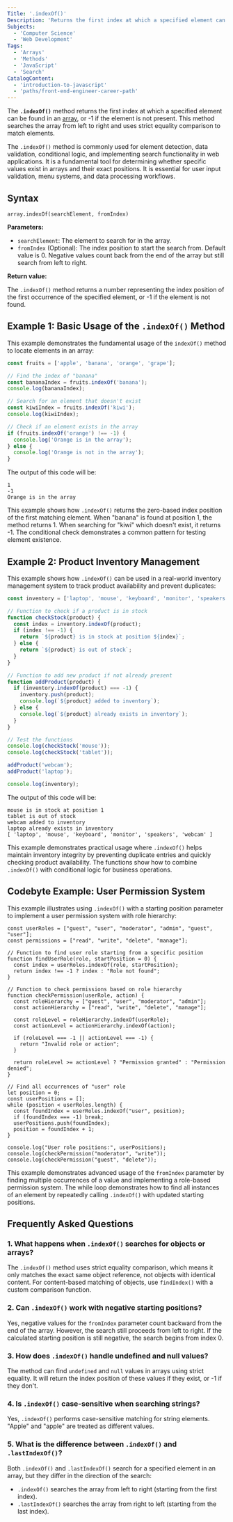 ```yaml
---
Title: '.indexOf()'
Description: 'Returns the first index at which a specified element can be found in an array, or -1 if not present.'
Subjects:
  - 'Computer Science'
  - 'Web Development'
Tags:
  - 'Arrays'
  - 'Methods'
  - 'JavaScript'
  - 'Search'
CatalogContent:
  - 'introduction-to-javascript'
  - 'paths/front-end-engineer-career-path'
---
```


The **`.indexOf()`** method returns the first index at which a specified element can be found in an [array](https://www.codecademy.com/resources/docs/javascript/arrays), or -1 if the element is not present. This method searches the array from left to right and uses strict equality comparison to match elements.

The `.indexOf()` method is commonly used for element detection, data validation, conditional logic, and implementing search functionality in web applications. It is a fundamental tool for determining whether specific values exist in arrays and their exact positions. It is essential for user input validation, menu systems, and data processing workflows.

## Syntax

```pseudo
array.indexOf(searchElement, fromIndex)
```

**Parameters:**

- `searchElement`: The element to search for in the array.
- `fromIndex` (Optional): The index position to start the search from. Default value is 0. Negative values count back from the end of the array but still search from left to right.

**Return value:**

The `.indexOf()` method returns a number representing the index position of the first occurrence of the specified element, or -1 if the element is not found.

## Example 1: Basic Usage of the `.indexOf()` Method

This example demonstrates the fundamental usage of the `indexOf()` method to locate elements in an array:

```js
const fruits = ['apple', 'banana', 'orange', 'grape'];

// Find the index of "banana"
const bananaIndex = fruits.indexOf('banana');
console.log(bananaIndex);

// Search for an element that doesn't exist
const kiwiIndex = fruits.indexOf('kiwi');
console.log(kiwiIndex);

// Check if an element exists in the array
if (fruits.indexOf('orange') !== -1) {
  console.log('Orange is in the array');
} else {
  console.log('Orange is not in the array');
}
```

The output of this code will be:

```shell
1
-1
Orange is in the array
```

This example shows how `.indexOf()` returns the zero-based index position of the first matching element. When "banana" is found at position 1, the method returns 1. When searching for "kiwi" which doesn't exist, it returns -1. The conditional check demonstrates a common pattern for testing element existence.

## Example 2: Product Inventory Management

This example shows how `.indexOf()` can be used in a real-world inventory management system to track product availability and prevent duplicates:

```js
const inventory = ['laptop', 'mouse', 'keyboard', 'monitor', 'speakers'];

// Function to check if a product is in stock
function checkStock(product) {
  const index = inventory.indexOf(product);
  if (index !== -1) {
    return `${product} is in stock at position ${index}`;
  } else {
    return `${product} is out of stock`;
  }
}

// Function to add new product if not already present
function addProduct(product) {
  if (inventory.indexOf(product) === -1) {
    inventory.push(product);
    console.log(`${product} added to inventory`);
  } else {
    console.log(`${product} already exists in inventory`);
  }
}

// Test the functions
console.log(checkStock('mouse'));
console.log(checkStock('tablet'));

addProduct('webcam');
addProduct('laptop');

console.log(inventory);
```

The output of this code will be:

```shell
mouse is in stock at position 1
tablet is out of stock
webcam added to inventory
laptop already exists in inventory
[ 'laptop', 'mouse', 'keyboard', 'monitor', 'speakers', 'webcam' ]
```

This example demonstrates practical usage where `.indexOf()` helps maintain inventory integrity by preventing duplicate entries and quickly checking product availability. The functions show how to combine `.indexOf()` with conditional logic for business operations.

## Codebyte Example: User Permission System

This example illustrates using `.indexOf()` with a starting position parameter to implement a user permission system with role hierarchy:

```codebyte/javascript
const userRoles = ["guest", "user", "moderator", "admin", "guest", "user"];
const permissions = ["read", "write", "delete", "manage"];

// Function to find user role starting from a specific position
function findUserRole(role, startPosition = 0) {
  const index = userRoles.indexOf(role, startPosition);
  return index !== -1 ? index : "Role not found";
}

// Function to check permissions based on role hierarchy
function checkPermission(userRole, action) {
  const roleHierarchy = ["guest", "user", "moderator", "admin"];
  const actionHierarchy = ["read", "write", "delete", "manage"];

  const roleLevel = roleHierarchy.indexOf(userRole);
  const actionLevel = actionHierarchy.indexOf(action);

  if (roleLevel === -1 || actionLevel === -1) {
    return "Invalid role or action";
  }

  return roleLevel >= actionLevel ? "Permission granted" : "Permission denied";
}

// Find all occurrences of "user" role
let position = 0;
const userPositions = [];
while (position < userRoles.length) {
  const foundIndex = userRoles.indexOf("user", position);
  if (foundIndex === -1) break;
  userPositions.push(foundIndex);
  position = foundIndex + 1;
}

console.log("User role positions:", userPositions);
console.log(checkPermission("moderator", "write"));
console.log(checkPermission("guest", "delete"));
```

This example demonstrates advanced usage of the `fromIndex` parameter by finding multiple occurrences of a value and implementing a role-based permission system. The while loop demonstrates how to find all instances of an element by repeatedly calling `.indexOf()` with updated starting positions.

## Frequently Asked Questions

### 1. What happens when `.indexOf()` searches for objects or arrays?

The `.indexOf()` method uses strict equality comparison, which means it only matches the exact same object reference, not objects with identical content. For content-based matching of objects, use `findIndex()` with a custom comparison function.

### 2. Can `.indexOf()` work with negative starting positions?

Yes, negative values for the `fromIndex` parameter count backward from the end of the array. However, the search still proceeds from left to right. If the calculated starting position is still negative, the search begins from index 0.

### 3. How does `.indexOf()` handle undefined and null values?

The method can find `undefined` and `null` values in arrays using strict equality. It will return the index position of these values if they exist, or -1 if they don't.

### 4. Is `.indexOf()` case-sensitive when searching strings?

Yes, `.indexOf()` performs case-sensitive matching for string elements. "Apple" and "apple" are treated as different values.

### 5. What is the difference between `.indexOf()` and `.lastIndexOf()`?

Both `.indexOf()` and `.lastIndexOf()` search for a specified element in an array, but they differ in the direction of the search:

- `.indexOf()` searches the array from left to right (starting from the first index).
- `.lastIndexOf()` searches the array from right to left (starting from the last index).
